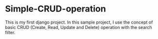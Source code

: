 # Simple-CRUD-operation
This is my first django project. In this sample project, I use the concept of basic CRUD (Create, Read, Update and Delete) operation with the search filter.
